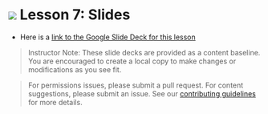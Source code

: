 
# ![](https://ga-dash.s3.amazonaws.com/production/assets/logo-9f88ae6c9c3871690e33280fcf557f33.png) Lesson 7: Slides
- Here is a [link to the Google Slide Deck for this lesson](https://docs.google.com/presentation/d/17VAxbxRfx3ve6kLj733VqWsYtw9aNUV4hvqpkFy8_JA/edit?usp=sharing)

> Instructor Note: These slide decks are provided as a content baseline. You are encouraged to create a local copy to make changes or modifications as you see fit. 

> For permissions issues, please submit a pull request. For content suggestions, please submit an issue. See our [contributing guidelines](../../../../contributing.md) for more details.
